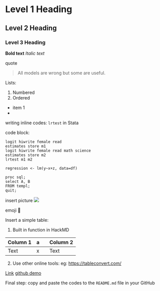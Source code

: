
# Level 1 Heading
## Level 2 Heading
### Level 3 Heading


**Bold text**
*Italic text*

quote
> All models are wrong but some are useful.

Lists:
1. Numbered
1. Ordered

* item 1
* 

writing inline codes: `lrtest` in Stata

code block:

```
logit hiwrite female read
estimates store m1
logit hiwrite female read math science
estimates store m2
lrtest m1 m2
```


```r=
regression <- lm(y~x+z, data=df)
```

```sas=
proc sql;
select A, B
FROM templ;
quit; 
```


insert picture
![](https://i.imgur.com/9mCrCc0.jpg)

emoji :100: 

Insert a simple table:

1. Built in function in HackMD


| Column 1 |  a   |     | Column 2 |
| -------- | --- | --- | -------- |
| Text     |   x  |     | Text     |


2. Use other online tools: eg: https://tableconvert.com/

[Link](www.example.com)
[github demo](https://github.com/liang-yu12/markdown_demo)

Final step: copy and paste the codes to the `README.md` file in your GitHub












